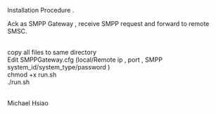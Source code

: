 Installation Procedure .

Ack as SMPP Gateway , receive SMPP request and forward to remote SMSC.


</br>
copy all files to same directory
</br>
Edit SMPPGateway.cfg (local/Remote ip , port , SMPP system_id/system_type/password  )
</br>
chmod +x run.sh
</br>./run.sh
  

</br> Michael Hsiao
